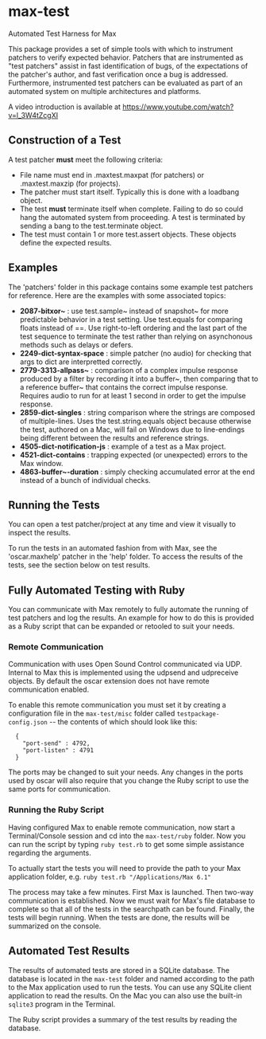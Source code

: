# max-test
Automated Test Harness for Max

This package provides a set of simple tools with which to instrument patchers to verify expected behavior. Patchers that are instrumented as "test patchers" assist in fast identification of bugs, of the expectations of the patcher's author, and fast verification once a bug is addressed. Furthermore, instrumented test patchers can be evaluated as part of an automated system on multiple architectures and platforms.

A video introduction is available at https://www.youtube.com/watch?v=l_3W4tZcgXI

## Construction of a Test

A test patcher **must** meet the following criteria:

* File name must end in .maxtest.maxpat (for patchers) or .maxtest.maxzip (for projects).
* The patcher must start itself. Typically this is done with a loadbang object.
* The test **must** terminate itself when complete. Failing to do so could hang the automated system from proceeding. A test is terminated by sending a bang to the test.terminate object.
* The test must contain 1 or more test.assert objects. These objects define the expected results.


## Examples

The 'patchers' folder in this package contains some example test patchers for reference. Here are the examples with some associated topics:

* **2087-bitxor~** : use test.sample~ instead of snapshot~ for more predictable behavior in a test setting. Use test.equals for comparing floats instead of ==. Use right-to-left ordering and the last part of the test sequence to terminate the test rather than relying on asynchonous methods such as delays or defers.
* **2249-dict-syntax-space** : simple patcher (no audio) for checking that args to dict are interpretted correctly.
* **2779-3313-allpass~** : comparison of a complex impulse response produced by a filter by recording it into a buffer~, then comparing that to a reference buffer~ that contains the correct impulse response. Requires audio to run for at least 1 second in order to get the impulse response.
* **2859-dict-singles** : string comparison where the strings are composed of multiple-lines. Uses the test.string.equals object because otherwise the test, authored on a Mac, will fail on Windows due to line-endings being different between the results and reference strings.
* **4505-dict-notification-js** : example of a test as a Max project.
* **4521-dict-contains** : trapping expected (or unexpected) errors to the Max window.
* **4863-buffer~-duration** : simply checking accumulated error at the end instead of a bunch of individual checks.


## Running the Tests

You can open a test patcher/project at any time and view it visually to inspect the results.

To run the tests in an automated fashion from with Max, see the 'oscar.maxhelp' patcher in the 'help' folder. To access the results of the tests, see the section below on test results.


## Fully Automated Testing with Ruby

You can communicate with Max remotely to fully automate the running of test patchers and log the results. An example for how to do this is provided as a Ruby script that can be expanded or retooled to suit your needs.

### Remote Communication

Communication with uses Open Sound Control communicated via UDP. Internal to Max this is implemented using the udpsend and udpreceive objects. By default the oscar extension does not have remote communication enabled.

To enable this remote communication you must set it by creating a configuration file in the `max-test/misc` folder called `testpackage-config.json` -- the contents of which should look like this:

      {
        "port-send" : 4792,
        "port-listen" : 4791
      }
	
The ports may be changed to suit your needs. Any changes in the ports used by oscar will also require that you change the Ruby script to use the same ports for communication.

### Running the Ruby Script

Having configured Max to enable remote communication, now start a Terminal/Console session and cd into the `max-test/ruby` folder. Now you can run the script by typing `ruby test.rb` to get some simple assistance regarding the arguments.

To actually start the tests you will need to provide the path to your Max application folder, e.g.
`ruby test.rb "/Applications/Max 6.1"`

The process may take a few minutes. First Max is launched. Then two-way communication is established. Now we must wait for Max's file database to complete so that all of the tests in the searchpath can be found. Finally, the tests will begin running. When the tests are done, the results will be summarized on the console.


## Automated Test Results

The results of automated tests are stored in a SQLite database. The database is located in the `max-test` folder and named according to the path to the Max application used to run the tests. You can use any SQLite client application to read the results. On the Mac you can also use the built-in `sqlite3` program in the Terminal.

The Ruby script provides a summary of the test results by reading the database.
